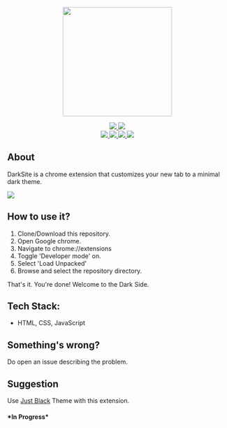 <p align="center">
    <img width="250px" src="https://github.com/sudo-rgorai/DarkSite/blob/master/assets/images/logo_dark.png"/>
</p>

<p align="center">

<a href="https://forthebadge.com" alt="Built with love">
    <img src="https://forthebadge.com/images/badges/built-with-love.svg" />
</a>
<a href="https://forthebadge.com" alt="Made with javascript">
    <img src="https://forthebadge.com/images/badges/made-with-javascript.svg" />
</a>
<br/>
<a href="https://github.com/sudo-rgorai/DarkSite/issues" alt="GitHub issues">
    <img src="https://img.shields.io/github/issues/sudo-rgorai/DarkSite?color=Green&style=for-the-badge" />
</a>
<a href="https://github.com/sudo-rgorai/DarkSite/pulls" alt="GitHub issues">
    <img src="https://img.shields.io/github/issues-pr-closed-raw/sudo-rgorai/DarkSite?style=for-the-badge" />
</a>
<a href="https://github.com/sudo-rgorai/DarkSite/graphs/contributors" alt="GitHub issues">
    <img src="https://img.shields.io/github/contributors-anon/sudo-rgorai/DarkSite?style=for-the-badge" />
</a>
<a href="https://github.com/sudo-rgorai/DarkSite/commits/master" alt="GitHub issues">
    <img src="https://img.shields.io/github/last-commit/sudo-rgorai/DarkSite?style=for-the-badge" />
</a>

</p>


## About

DarkSite is a chrome extension that customizes your new tab to a minimal dark theme.

<img src="https://github.com/sudo-rgorai/DarkSite/blob/master/assets/images/demo.png"/>

## How to use it?

1. Clone/Download this repository.
2. Open Google chrome.
3. Navigate to chrome://extensions
4. Toggle 'Developer mode' on.
5. Select 'Load Unpacked'
6. Browse and select the repository directory.  
  
  
That's it. You're done! Welcome to the Dark Side.

## Tech Stack:
+ HTML, CSS, JavaScript

## Something's wrong?

Do open an issue describing the problem.



## Suggestion

Use [Just Black](https://chrome.google.com/webstore/detail/just-black/aghfnjkcakhmadgdomlmlhhaocbkloab)  Theme with this extension.

#### \*In Progress*
